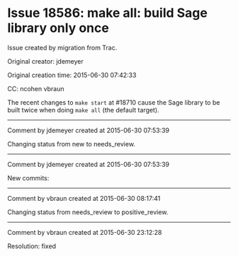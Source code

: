 # Issue 18586: make all: build Sage library only once

Issue created by migration from Trac.

Original creator: jdemeyer

Original creation time: 2015-06-30 07:42:33

CC:  ncohen vbraun

The recent changes to `make start` at #18710 cause the Sage library to be built twice when doing `make all` (the default target).


---

Comment by jdemeyer created at 2015-06-30 07:53:39

Changing status from new to needs_review.


---

Comment by jdemeyer created at 2015-06-30 07:53:39

New commits:


---

Comment by vbraun created at 2015-06-30 08:17:41

Changing status from needs_review to positive_review.


---

Comment by vbraun created at 2015-06-30 23:12:28

Resolution: fixed
